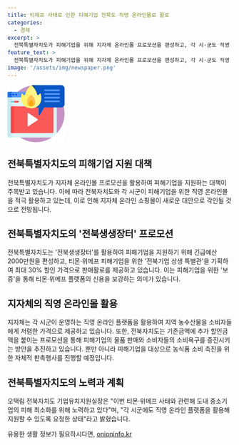 ```yaml
---
title: 티메프 사태로 인한 피해기업 전북도 직영 온라인몰로 활로
categories:
  - 경제
excerpt: >
  전북특별자치도가 피해기업을 위해 지자체 온라인몰 프로모션을 편성하고, 각 시·군도 직영 온라인몰을 검토 중이라고 전북자치도 관계자가 밝혔다. 이번 프로모션은 티몬·위메프 피해기업을 위해 특별관 기획으로 최대 30% 할인 가격으로 판매한다. 지자체가 운영하는 직영 온라인몰을 활용한 방안은 신용 문제를 해소하는데 도움이 될 것으로 보인다. 또한, 추가적으로 농수산물 소비 촉진을 위한 자체적 판촉행사를 계획 중이라고 밝혔다.
feature_text: >
  전북특별자치도가 피해기업을 위해 지자체 온라인몰 프로모션을 편성하고, 각 시·군도 직영 온라인몰을 검토 중이라고 전북자치도 관계자가 밝혔다. 이번 프로모션은 티몬·위메프 피해기업을 위해 특별관 기획으로 최대 30% 할인 가격으로 판매한다. 지자체가 운영하는 직영 온라인몰을 활용한 방안은 신용 문제를 해소하는데 도움이 될 것으로 보인다. 또한, 추가적으로 농수산물 소비 촉진을 위한 자체적 판촉행사를 계획 중이라고 밝혔다.
image: '/assets/img/newspaper.png'
---
```


<p><img src="/assets/img/news.png" alt="rentncar 속보" /></p>

<h2 data-ke-size="size26">전북특별자치도의 피해기업 지원 대책</h2>

<p data-ke-size="size16">전북특별자치도가 지자체 온라인몰 프로모션을 활용하여 피해기업을 지원하는 대책이 주목받고 있습니다. 이에 따라 전북자치도와 각 시군이 피해기업을 위한 직영 온라인몰을 적극 활용하고 있는데, 이로 인해 지자체 온라인 쇼핑몰이 새로운 대안으로 각인될 것으로 전망됩니다.</p>

<h2 data-ke-size="size26">전북특별자치도의 '전북생생장터' 프로모션</h2>

<p data-ke-size="size16">전북특별자치도는 '전북생생장터'를 활용하여 피해기업을 지원하기 위해 긴급예산 2000만원을 편성하고, 티몬·위메프 피해기업을 위한 '전북기업 상생 특별관'을 기획하여 최대 30% 할인 가격으로 판매활로를 제공하고 있습니다. 이는 피해기업을 위한 '보증'을 통해 티몬·위메프 플랫폼의 신용을 보강하는 의미가 있습니다.</p>

<h2 data-ke-size="size26">지자체의 직영 온라인몰 활용</h2>

<p data-ke-size="size16">지자체는 각 시군이 운영하는 직영 온라인 플랫폼을 활용하여 지역 농수산물을 소비자들에게 저렴한 가격으로 제공하고 있습니다. 또한, 전북자치도는 기존금액에 추가 할인금액을 붙이는 프로모션을 통해 피해기업의 물품 판매와 소비자들의 소비욕구를 증진시키는 방안을 추진하고 있습니다. 뿐만 아니라 피해기업을 대상으로 농식품 소비 촉진을 위한 자체적 판촉행사를 진행할 예정입니다.</p>

<h2 data-ke-size="size26">전북특별자치도의 노력과 계획</h2>

<p data-ke-size="size16">오택림 전북자치도 기업유치지원실장은 "이번 티몬·위메프 사태와 관련해 도내 중소기업의 피해 최소화를 위해 노력하고 있다"며, "각 시군에도 직영 온라인 플랫폼을 활용해 지원할 수 있도록 요청한 상태"라고 밝혔습니다.</p>
유용한 생활 정보가 필요하시다면, <a href="https://onioninfo.kr" rel="dofollow">onioninfo.kr</a>


